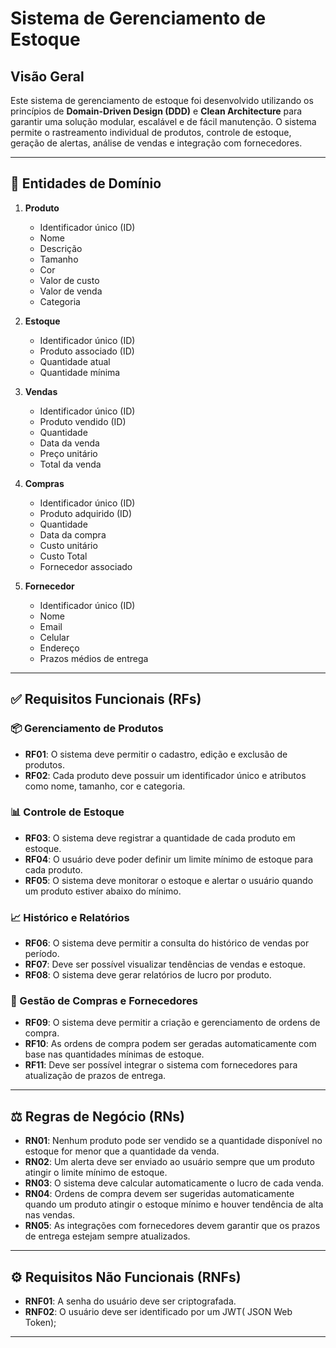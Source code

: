 # Sistema de Gerenciamento de Estoque

## Visão Geral
Este sistema de gerenciamento de estoque foi desenvolvido utilizando os princípios de **Domain-Driven Design (DDD)** e **Clean Architecture** para garantir uma solução modular, escalável e de fácil manutenção. O sistema permite o rastreamento individual de produtos, controle de estoque, geração de alertas, análise de vendas e integração com fornecedores.

---

## 📌 **Entidades de Domínio**

1. **Produto**
   - Identificador único (ID)
   - Nome
   - Descrição
   - Tamanho
   - Cor
   - Valor de custo
   - Valor de venda
   - Categoria

2. **Estoque**
   - Identificador único (ID)
   - Produto associado (ID)
   - Quantidade atual
   - Quantidade mínima

3. **Vendas**
   - Identificador único (ID)
   - Produto vendido (ID)
   - Quantidade
   - Data da venda
   - Preço unitário
   - Total da venda

4. **Compras**
   - Identificador único (ID)
   - Produto adquirido (ID)
   - Quantidade
   - Data da compra
   - Custo unitário
   - Custo Total
   - Fornecedor associado

5. **Fornecedor**
   - Identificador único (ID)
   - Nome
   - Email
   - Celular
   - Endereço
   - Prazos médios de entrega

---

## ✅ **Requisitos Funcionais (RFs)**

### 📦 Gerenciamento de Produtos
- **RF01**: O sistema deve permitir o cadastro, edição e exclusão de produtos.
- **RF02**: Cada produto deve possuir um identificador único e atributos como nome, tamanho, cor e categoria.

### 📊 Controle de Estoque
- **RF03**: O sistema deve registrar a quantidade de cada produto em estoque.
- **RF04**: O usuário deve poder definir um limite mínimo de estoque para cada produto.
- **RF05**: O sistema deve monitorar o estoque e alertar o usuário quando um produto estiver abaixo do mínimo.

### 📈 Histórico e Relatórios
- **RF06**: O sistema deve permitir a consulta do histórico de vendas por período.
- **RF07**: Deve ser possível visualizar tendências de vendas e estoque.
- **RF08**: O sistema deve gerar relatórios de lucro por produto.

### 🔄 Gestão de Compras e Fornecedores
- **RF09**: O sistema deve permitir a criação e gerenciamento de ordens de compra.
- **RF10**: As ordens de compra podem ser geradas automaticamente com base nas quantidades mínimas de estoque.
- **RF11**: Deve ser possível integrar o sistema com fornecedores para atualização de prazos de entrega.

---

## ⚖️ **Regras de Negócio (RNs)**

- **RN01**: Nenhum produto pode ser vendido se a quantidade disponível no estoque for menor que a quantidade da venda.
- **RN02**: Um alerta deve ser enviado ao usuário sempre que um produto atingir o limite mínimo de estoque.
- **RN03**: O sistema deve calcular automaticamente o lucro de cada venda.
- **RN04**: Ordens de compra devem ser sugeridas automaticamente quando um produto atingir o estoque mínimo e houver tendência de alta nas vendas.
- **RN05**: As integrações com fornecedores devem garantir que os prazos de entrega estejam sempre atualizados.

---

## ⚙️ **Requisitos Não Funcionais (RNFs)**

- **RNF01**:  A senha do usuário deve ser criptografada.
- **RNF02**:  O usuário deve ser identificado por um JWT( JSON Web Token);

---
